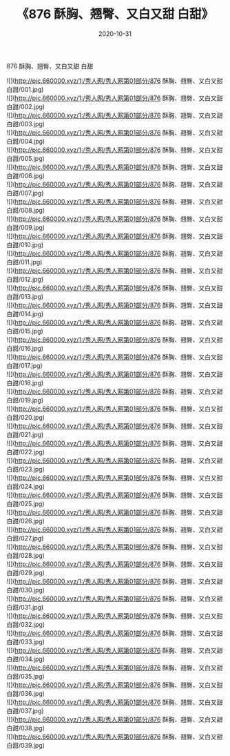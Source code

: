 ﻿---
layout: post
title:  《876 酥胸、翘臀、又白又甜 白甜》
date:   2020-10-31
img: http://pic.660000.xyz/1:/秀人网/秀人网第01部分/876 酥胸、翘臀、又白又甜 白甜/000.jpg
categories: [美女, 清纯, 唯美]
---

876 酥胸、翘臀、又白又甜 白甜

  ![](http://pic.660000.xyz/1:/秀人网/秀人网第01部分/876 酥胸、翘臀、又白又甜 白甜/001.jpg) <br> ![](http://pic.660000.xyz/1:/秀人网/秀人网第01部分/876 酥胸、翘臀、又白又甜 白甜/002.jpg) <br> ![](http://pic.660000.xyz/1:/秀人网/秀人网第01部分/876 酥胸、翘臀、又白又甜 白甜/003.jpg) <br> ![](http://pic.660000.xyz/1:/秀人网/秀人网第01部分/876 酥胸、翘臀、又白又甜 白甜/004.jpg) <br> ![](http://pic.660000.xyz/1:/秀人网/秀人网第01部分/876 酥胸、翘臀、又白又甜 白甜/005.jpg) <br> ![](http://pic.660000.xyz/1:/秀人网/秀人网第01部分/876 酥胸、翘臀、又白又甜 白甜/006.jpg) <br> ![](http://pic.660000.xyz/1:/秀人网/秀人网第01部分/876 酥胸、翘臀、又白又甜 白甜/007.jpg) <br> ![](http://pic.660000.xyz/1:/秀人网/秀人网第01部分/876 酥胸、翘臀、又白又甜 白甜/008.jpg) <br> ![](http://pic.660000.xyz/1:/秀人网/秀人网第01部分/876 酥胸、翘臀、又白又甜 白甜/009.jpg) <br> ![](http://pic.660000.xyz/1:/秀人网/秀人网第01部分/876 酥胸、翘臀、又白又甜 白甜/010.jpg) <br> ![](http://pic.660000.xyz/1:/秀人网/秀人网第01部分/876 酥胸、翘臀、又白又甜 白甜/011.jpg) <br> ![](http://pic.660000.xyz/1:/秀人网/秀人网第01部分/876 酥胸、翘臀、又白又甜 白甜/012.jpg) <br> ![](http://pic.660000.xyz/1:/秀人网/秀人网第01部分/876 酥胸、翘臀、又白又甜 白甜/013.jpg) <br> ![](http://pic.660000.xyz/1:/秀人网/秀人网第01部分/876 酥胸、翘臀、又白又甜 白甜/014.jpg) <br> ![](http://pic.660000.xyz/1:/秀人网/秀人网第01部分/876 酥胸、翘臀、又白又甜 白甜/015.jpg) <br> ![](http://pic.660000.xyz/1:/秀人网/秀人网第01部分/876 酥胸、翘臀、又白又甜 白甜/016.jpg) <br> ![](http://pic.660000.xyz/1:/秀人网/秀人网第01部分/876 酥胸、翘臀、又白又甜 白甜/017.jpg) <br> ![](http://pic.660000.xyz/1:/秀人网/秀人网第01部分/876 酥胸、翘臀、又白又甜 白甜/018.jpg) <br> ![](http://pic.660000.xyz/1:/秀人网/秀人网第01部分/876 酥胸、翘臀、又白又甜 白甜/019.jpg) <br> ![](http://pic.660000.xyz/1:/秀人网/秀人网第01部分/876 酥胸、翘臀、又白又甜 白甜/020.jpg) <br> ![](http://pic.660000.xyz/1:/秀人网/秀人网第01部分/876 酥胸、翘臀、又白又甜 白甜/021.jpg) <br> ![](http://pic.660000.xyz/1:/秀人网/秀人网第01部分/876 酥胸、翘臀、又白又甜 白甜/022.jpg) <br> ![](http://pic.660000.xyz/1:/秀人网/秀人网第01部分/876 酥胸、翘臀、又白又甜 白甜/023.jpg) <br> ![](http://pic.660000.xyz/1:/秀人网/秀人网第01部分/876 酥胸、翘臀、又白又甜 白甜/024.jpg) <br> ![](http://pic.660000.xyz/1:/秀人网/秀人网第01部分/876 酥胸、翘臀、又白又甜 白甜/025.jpg) <br> ![](http://pic.660000.xyz/1:/秀人网/秀人网第01部分/876 酥胸、翘臀、又白又甜 白甜/026.jpg) <br> ![](http://pic.660000.xyz/1:/秀人网/秀人网第01部分/876 酥胸、翘臀、又白又甜 白甜/027.jpg) <br> ![](http://pic.660000.xyz/1:/秀人网/秀人网第01部分/876 酥胸、翘臀、又白又甜 白甜/028.jpg) <br> ![](http://pic.660000.xyz/1:/秀人网/秀人网第01部分/876 酥胸、翘臀、又白又甜 白甜/029.jpg) <br> ![](http://pic.660000.xyz/1:/秀人网/秀人网第01部分/876 酥胸、翘臀、又白又甜 白甜/030.jpg) <br> ![](http://pic.660000.xyz/1:/秀人网/秀人网第01部分/876 酥胸、翘臀、又白又甜 白甜/031.jpg) <br> ![](http://pic.660000.xyz/1:/秀人网/秀人网第01部分/876 酥胸、翘臀、又白又甜 白甜/032.jpg) <br> ![](http://pic.660000.xyz/1:/秀人网/秀人网第01部分/876 酥胸、翘臀、又白又甜 白甜/033.jpg) <br> ![](http://pic.660000.xyz/1:/秀人网/秀人网第01部分/876 酥胸、翘臀、又白又甜 白甜/034.jpg) <br> ![](http://pic.660000.xyz/1:/秀人网/秀人网第01部分/876 酥胸、翘臀、又白又甜 白甜/035.jpg) <br> ![](http://pic.660000.xyz/1:/秀人网/秀人网第01部分/876 酥胸、翘臀、又白又甜 白甜/036.jpg) <br> ![](http://pic.660000.xyz/1:/秀人网/秀人网第01部分/876 酥胸、翘臀、又白又甜 白甜/037.jpg) <br> ![](http://pic.660000.xyz/1:/秀人网/秀人网第01部分/876 酥胸、翘臀、又白又甜 白甜/038.jpg) <br> ![](http://pic.660000.xyz/1:/秀人网/秀人网第01部分/876 酥胸、翘臀、又白又甜 白甜/039.jpg) <br>